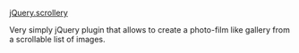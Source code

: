 [jQuery.scrollery](http://gryzzly.github.com/jquery-scrollery)

Very simply jQuery plugin that allows to create a photo-film like
gallery from a scrollable list of images.
